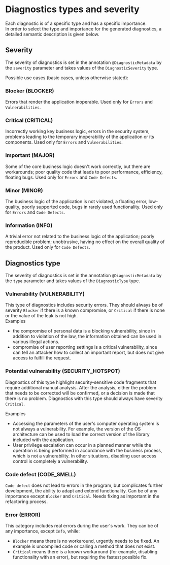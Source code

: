 # Diagnostics types and severity

Each diagnostic is of a specific type and has a specific importance.   
In order to select the type and importance for the generated diagnostics, a detailed semantic description is given below.

## Severity

The severity of diagnostics is set in the annotation `@DiagnosticMetadata` by the `severity` parameter and takes values ​​of the `DiagnosticSeverity` type.

Possible use cases (basic cases, unless otherwise stated):

### Blocker (BLOCKER)

Errors that render the application inoperable. Used only for `Errors` and `Vulnerabilities`.

### Critical (CRITICAL)

Incorrectly working key business logic, errors in the security system, problems leading to the temporary inoperability of the application or its components. Used only for `Errors` and `Vulnerabilities`.

### Important (MAJOR)

Some of the core business logic doesn't work correctly, but there are workarounds; poor quality code that leads to poor performance, efficiency, floating bugs. Used only for `Errors` and `Code Defects`.

### Minor (MINOR)

The business logic of the application is not violated, a floating error, low-quality, poorly supported code, bugs in rarely used functionality. Used only for `Errors` and `Code Defects`.

### Information (INFO)

A trivial error not related to the business logic of the application; poorly reproducible problem; unobtrusive, having no effect on the overall quality of the product. Used only for `Code Defects`.

## Diagnostics type

The severity of diagnostics is set in the annotation `@DiagnosticMetadata` by the `type` parameter and takes values ​​of the `DiagnosticType` type.

### Vulnerability (VULNERABILITY)

This type of diagnostics includes security errors. They should always be of severity `Blocker` if there is a known compromise, or `Critical` if there is none or the value of the leak is not high.   
Examples

- the compromise of personal data is a blocking vulnerability, since in addition to violation of the law, the information obtained can be used in various illegal actions.
- compromise of user reporting settings is a critical vulnerability, since can tell an attacker how to collect an important report, but does not give access to fulfill the request.

### Potential vulnerability (SECURITY_HOTSPOT)

Diagnostics of this type highlight security-sensitive code fragments that require additional manual analysis. After the analysis, either the problem that needs to be corrected will be confirmed, or a decision is made that there is no problem. Diagnostics with this type should always have severity `Critical`.

Examples

- Accessing the parameters of the user's computer operating system is not always a vulnerability. For example, the version of the OS architecture can be used to load the correct version of the library included with the application.
- User privilege escalation can occur in a planned manner while the operation is being performed in accordance with the business process, which is not a vulnerability. In other situations, disabling user access control is completely a vulnerability.

### Code defect (CODE_SMELL)

`Code defect` does not lead to errors in the program, but complicates further development, the ability to adapt and extend functionality. Can be of any importance except `Blocker` and `Critical`. Needs fixing as important in the refactoring process.

### Error (ERROR)

This category includes real errors during the user's work. They can be of any importance, except `Info`, while:

- `Blocker` means there is no workaround, urgently needs to be fixed. An example is uncompiled code or calling a method that does not exist.
- `Critical` means there is a known workaround (for example, disabling functionality with an error), but requiring the fastest possible fix.
